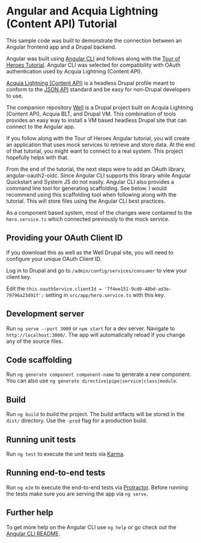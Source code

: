 # Angular and Acquia Lightning (Content API) Tutorial

This sample code was built to demonstrate the connection between an Angular frontend app and a Drupal backend.

Angular was built using [Angular CLI](https://github.com/angular/angular-cli) and follows along with the [Tour of Heroes Tutorial](https://angular.io/tutorial). Angular CLI was selected for compatibility with OAuth authentication used by Acquia Lightning (Content API).

[Acquia Lightning (Content API)](https://github.com/acquia/lightning) is a headless Drupal profile meant to conform to the [JSON API](http://jsonapi.org/) standard and be easy for non-Drupal developers to use.

The companion repository [Well](https://github.com/damontgomery/well) is a Drupal project built on Acquia Lightning (Content API), Acquia BLT, and Drupal VM. This combination of tools provides an easy way to install a VM based headless Drupal site that can connect to the Angular app.

If you follow along with the Tour of Heroes Angular tutorial, you will create an application that uses mock services to retrieve and store data. At the end of that tutorial, you might want to connect to a real system. This project hopefully helps with that.

From the end of the tutorial, the next steps were to add an OAuth library, angular-oauth2-oidc. Since Angular CLI supports this library while Angular Quickstart and System JS do not easily. Angular CLI also provides a command line tool for generating scaffolding. See below. I would recommend using this scaffolding tool when following along with the tutorial. This will store files using the Angular CLI best practices.

As a component based system, most of the changes were contained to the `hero.service.ts` which connected previously to the mock service.

## Providing your OAuth Client ID
If you download this as well as the Well Drupal site, you will need to configure your unique OAuth Client ID.

Log in to Drupal and go to `/admin/config/services/consumer` to view your client key.

Edit the `this.oauthService.clientId = '7f4ee151-9cd0-48bd-ad3e-79796a23d91f';` setting in `src/app/hero.service.ts` with this key.

## Development server

Run `ng serve --port 3000` or `npm start` for a dev server. Navigate to `http://localhost:3000/`. The app will automatically reload if you change any of the source files.

## Code scaffolding

Run `ng generate component component-name` to generate a new component. You can also use `ng generate directive|pipe|service|class|module`.

## Build

Run `ng build` to build the project. The build artifacts will be stored in the `dist/` directory. Use the `-prod` flag for a production build.

## Running unit tests

Run `ng test` to execute the unit tests via [Karma](https://karma-runner.github.io).

## Running end-to-end tests

Run `ng e2e` to execute the end-to-end tests via [Protractor](http://www.protractortest.org/).
Before running the tests make sure you are serving the app via `ng serve`.

## Further help

To get more help on the Angular CLI use `ng help` or go check out the [Angular CLI README](https://github.com/angular/angular-cli/blob/master/README.md).
